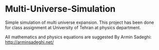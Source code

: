 # Multi-Universe-Simulation
Simple simulation of multi universe expansion.
This project has been done for class assignment at University of Tehran at physics department.

All mathematics and physics equations are suggested By Armin Sadeghi: http://arminsadeghi.net/
